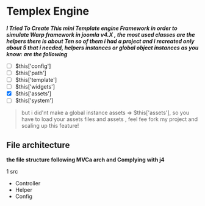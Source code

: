 # Templex Engine

***I Tried To Create This mini Template engine Framework in order to simulate Warp framework in joomla  v4.X , the most used classes are the helpers there is about Ten so of them i had a project and i recreated only about 5 that i needed, helpers instances or global object instances as you know: are the following***
- [ ] $this['config']
- [ ] $this['path']
- [ ] $this['template']
- [ ] $this['widgets']
- [x] $this['assets']
- [ ] $this['system']

> but i did'nt make a global instance  assets   => $this['assets'], so you have to load your assets files and assets , feel fee fork my project and scaling up this feature!



 
 ## File architecture
 
 **the file structure following MVCa arch and Complying with j4**

1 src
  - Controller
  - Helper
  - Config
    

 

